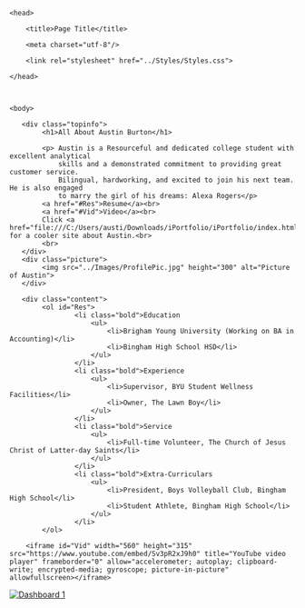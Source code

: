 <!DOCTYPE html>

<html lang="en">

    <head>

        <title>Page Title</title>

        <meta charset="utf-8"/>

        <link rel="stylesheet" href="../Styles/Styles.css">

    </head>

 

    <body>

       <div class="topinfo">
            <h1>All About Austin Burton</h1>

            <p> Austin is a Resourceful and dedicated college student with excellent analytical
                skills and a demonstrated commitment to providing great customer service.  
                Bilingual, hardworking, and excited to join his next team.  He is also engaged
                to marry the girl of his dreams: Alexa Rogers</p>
            <a href="#Res">Resume</a><br>
            <a href="#Vid">Video</a><br>
            Click <a href="file:///C:/Users/austi/Downloads/iPortfolio/iPortfolio/index.html#services">Here</a> for a cooler site about Austin.<br>
            <br>
       </div>
       <div class="picture">
            <img src="../Images/ProfilePic.jpg" height="300" alt="Picture of Austin">
       </div>

       <div class="content">
            <ol id="Res">
                    <li class="bold">Education
                        <ul>
                            <li>Brigham Young University (Working on BA in Accounting)</li>
                            <li>Bingham High School HSD</li>
                        </ul>
                    </li>
                    <li class="bold">Experience
                        <ul>
                            <li>Supervisor, BYU Student Wellness Facilities</li>
                            <li>Owner, The Lawn Boy</li>
                        </ul>
                    </li>
                    <li class="bold">Service
                        <ul>
                            <li>Full-time Volunteer, The Church of Jesus Christ of Latter-day Saints</li>
                        </ul>
                    </li>  
                    <li class="bold">Extra-Curriculars
                        <ul>
                            <li>President, Boys Volleyball Club, Bingham High School</li>
                            <li>Student Athlete, Bingham High School</li>
                        </ul>
                    </li>
            </ol>
</div>
            
        <iframe id="Vid" width="560" height="315" src="https://www.youtube.com/embed/Sv3pR2xJ9h0" title="YouTube video player" frameborder="0" allow="accelerometer; autoplay; clipboard-write; encrypted-media; gyroscope; picture-in-picture" allowfullscreen></iframe>

<div class='tableauPlaceholder' id='viz1670634634757' style='position: relative'><noscript><a href='https:&#47;&#47;www.linkedin.com&#47;feed&#47;update&#47;urn:li:activity:7005575368191471616&#47;'><img alt='Dashboard 1 ' src='https:&#47;&#47;public.tableau.com&#47;static&#47;images&#47;Sa&#47;SalariesbyCollegetypeinUSAEduvizzers&#47;Dashboard1&#47;1_rss.png' style='border: none' /></a></noscript><object class='tableauViz'  style='display:none;'><param name='host_url' value='https%3A%2F%2Fpublic.tableau.com%2F' /> <param name='embed_code_version' value='3' /> <param name='site_root' value='' /><param name='name' value='SalariesbyCollegetypeinUSAEduvizzers&#47;Dashboard1' /><param name='tabs' value='no' /><param name='toolbar' value='yes' /><param name='static_image' value='https:&#47;&#47;public.tableau.com&#47;static&#47;images&#47;Sa&#47;SalariesbyCollegetypeinUSAEduvizzers&#47;Dashboard1&#47;1.png' /> <param name='animate_transition' value='yes' /><param name='display_static_image' value='yes' /><param name='display_spinner' value='yes' /><param name='display_overlay' value='yes' /><param name='display_count' value='yes' /><param name='language' value='en-US' /></object></div>                <script type='text/javascript'>                    var divElement = document.getElementById('viz1670634634757');                    var vizElement = divElement.getElementsByTagName('object')[0];                    vizElement.style.width='1410px';vizElement.style.height='886px';                    var scriptElement = document.createElement('script');                    scriptElement.src = 'https://public.tableau.com/javascripts/api/viz_v1.js';                    vizElement.parentNode.insertBefore(scriptElement, vizElement);                </script>
    </body>

</html>
